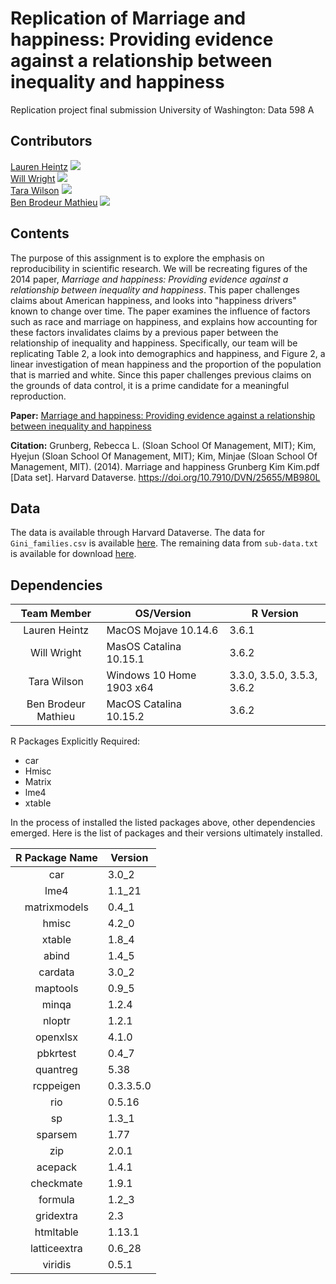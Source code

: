 # Replication of Marriage and happiness: Providing evidence against a relationship between inequality and happiness

 Replication project final submission
 University of Washington: Data 598 A

## Contributors

[Lauren Heintz](https://github.com/lheintz) [![](https://orcid.org/sites/default/files/images/orcid_16x16.png)](https://orcid.org/0000-0002-2834-2112)  
[Will Wright](https://github.com/WrightWillT) [![](https://orcid.org/sites/default/files/images/orcid_16x16.png)](https://orcid.org/0000-0003-1264-4105)  
[Tara Wilson](https://github.com/TaraWilson17) [![](https://orcid.org/sites/default/files/images/orcid_16x16.png)](https://orcid.org/0000-0003-3150-3164)  
[Ben Brodeur Mathieu](https://github.com/ALotOfData) [![](https://orcid.org/sites/default/files/images/orcid_16x16.png)](https://orcid.org/0000-0001-6464-9747)  

## Contents

The purpose of this assignment is to explore the emphasis on reproducibility in scientific research. We will be recreating figures of the 2014 paper, *Marriage and happiness: Providing evidence against a relationship between inequality and happiness*. This paper challenges claims about American happiness, and looks into "happiness drivers" known to change over time. The paper examines the influence of factors such as race and marriage on happiness, and explains how accounting for these factors invalidates claims by a previous paper between the relationship of inequality and happiness. Specifically, our team will be replicating Table 2, a look into demographics and happiness, and Figure 2, a linear investigation of mean happiness and the proportion of the population that is married and white. Since this paper challenges previous claims on the grounds of data control, it is a prime candidate for a meaningful reproduction.

**Paper:** [Marriage and happiness: Providing evidence against a relationship between inequality and happiness](https://dataverse.harvard.edu/dataset.xhtml?persistentId=doi:10.7910/DVN/25655)

**Citation:** Grunberg, Rebecca L. (Sloan School Of Management, MIT); Kim, Hyejun (Sloan School Of Management, MIT); Kim, Minjae (Sloan School Of Management, MIT). (2014). Marriage and happiness Grunberg Kim Kim.pdf [Data set]. Harvard Dataverse. https://doi.org/10.7910/DVN/25655/MB980L

## Data

The data is available through Harvard Dataverse. The data for `Gini_families.csv` is available [here](https://dataverse.harvard.edu/file.xhtml?persistentId=doi:10.7910/DVN/25655/EHOQ1O&version=1.0). The remaining data from `sub-data.txt` is available for download [here](https://dataverse.harvard.edu/file.xhtml?persistentId=doi:10.7910/DVN/25655/EVUXXU&version=1.0).

## Dependencies

|     Team Member     | OS/Version               | R Version                  |
| :-----------------: | ------------------------ | -------------------------- |
|    Lauren Heintz    | MacOS Mojave 10.14.6     | 3.6.1                      |
|     Will Wright     | MasOS Catalina 10.15.1 	| 3.6.2                      |
|     Tara Wilson     | Windows 10 Home 1903 x64 | 3.3.0, 3.5.0, 3.5.3, 3.6.2 |
| Ben Brodeur Mathieu | MacOS Catalina 10.15.2   | 3.6.2                      |

R Packages Explicitly Required:
* car
* Hmisc
* Matrix
* lme4
* xtable

In the process of installed the listed packages above, other dependencies emerged. Here is the list of packages and their versions ultimately installed.

| R Package Name | Version   |
| :------------: | --------- |
|      car       | 3.0_2     |
|      lme4      | 1.1_21    |
|  matrixmodels  | 0.4_1     |
|     hmisc      | 4.2_0     |
|     xtable     | 1.8_4     |
|     abind      | 1.4_5     |
|    cardata     | 3.0_2     |
|    maptools    | 0.9_5     |
|     minqa      | 1.2.4     |
|     nloptr     | 1.2.1     |
|    openxlsx    | 4.1.0     |
|    pbkrtest    | 0.4_7     |
|    quantreg    | 5.38      |
|   rcppeigen    | 0.3.3.5.0 |
|      rio       | 0.5.16    |
|       sp       | 1.3_1     |
|    sparsem     | 1.77      |
|      zip       | 2.0.1     |
|    acepack     | 1.4.1     |
|   checkmate    | 1.9.1     |
|    formula     | 1.2_3     |
|   gridextra    | 2.3       |
|   htmltable    | 1.13.1    |
|  latticeextra  | 0.6_28    |
|    viridis     | 0.5.1     |